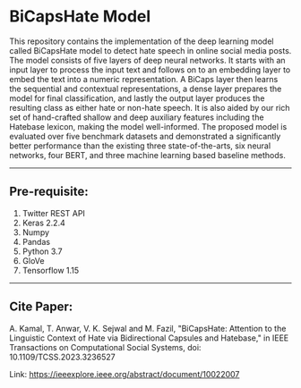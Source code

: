 # BiCapsHate Model

This repository contains the implementation of the deep learning model called BiCapsHate model to detect hate speech in online social media posts. The model consists of five layers of deep neural networks. It starts with an input layer to process the input text and follows on to an embedding layer to embed the text into a numeric representation. A BiCaps layer then learns the sequential and contextual representations, a dense layer prepares the model for final classification, and lastly the output layer produces the resulting class as either hate or non-hate speech. It is also aided by our rich set of hand-crafted shallow and deep auxiliary features including the Hatebase lexicon, making the model well-informed. The proposed model is evaluated over five benchmark datasets and demonstrated a significantly better performance than the existing three state-of-the-arts, six neural networks, four BERT, and three machine learning based baseline methods.

-------------------------
Pre-requisite:
-------------------------
1. Twitter REST API
2. Keras 2.2.4
3. Numpy
4. Pandas
5. Python 3.7
6. GloVe
7. Tensorflow 1.15

-------------------------
Cite Paper:
-------------------------
A. Kamal, T. Anwar, V. K. Sejwal and M. Fazil, "BiCapsHate: Attention to the Linguistic Context of Hate via Bidirectional Capsules and Hatebase," in IEEE Transactions on Computational Social Systems, doi: 10.1109/TCSS.2023.3236527

Link: https://ieeexplore.ieee.org/abstract/document/10022007

